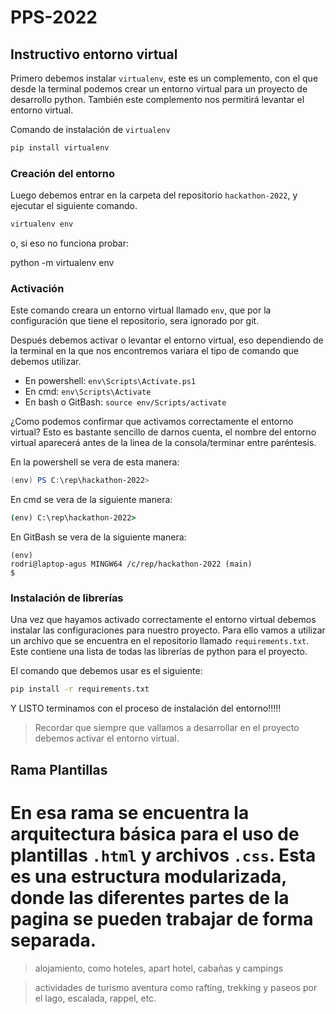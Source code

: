 
# PPS-2022



## Instructivo entorno virtual

Primero debemos instalar `virtualenv`, este es un complemento, con el que desde la terminal podemos crear un entorno virtual para un proyecto de desarrollo python. También este complemento nos permitirá levantar el entorno virtual.

Comando de instalación de `virtualenv`

```bash
pip install virtualenv
```

### Creación del entorno

Luego debemos entrar en la carpeta del repositorio `hackathon-2022`, y ejecutar el siguiente comando.

```bash
virtualenv env
```
o, si eso no funciona probar:

python -m virtualenv env

### Activación

Este comando creara un entorno virtual llamado `env`, que por la configuración que tiene el repositorio, sera ignorado por git.

Después debemos activar o levantar el entorno virtual, eso dependiendo de la terminal en la que nos encontremos variara el tipo de comando que debemos utilizar.

- En powershell:
    `env\Scripts\Activate.ps1`
- En cmd:
    `env\Scripts\Activate`
- En bash o GitBash:
    `source env/Scripts/activate`

¿Como podemos confirmar que activamos correctamente el entorno virtual?
Esto es bastante sencillo de darnos cuenta, el nombre del entorno virtual aparecerá antes de la linea de la consola/terminar entre paréntesis.

En la powershell se vera de esta manera:

```powershell
(env) PS C:\rep\hackathon-2022>
```

En cmd se vera de la siguiente manera:

```cmd
(env) C:\rep\hackathon-2022>
```

En GitBash se vera de la siguiente manera:

```gitbash
(env) 
rodri@laptop-agus MINGW64 /c/rep/hackathon-2022 (main)
$
```

### Instalación de librerías

Una vez que hayamos activado correctamente el entorno virtual debemos instalar las configuraciones para nuestro proyecto. Para ello vamos a utilizar un archivo que se encuentra en el repositorio llamado `requirements.txt`. Este contiene una lista de todas las librerías de python para el proyecto.

El comando que debemos usar es el siguiente:

```bash
pip install -r requirements.txt
```

Y LISTO terminamos con el proceso de instalación del entorno!!!!!

> Recordar que siempre que vallamos a desarrollar en el proyecto debemos activar el entorno virtual.

## Rama Plantillas

En esa rama se encuentra la arquitectura básica para el uso de plantillas `.html` y archivos `.css`. Esta es una estructura modularizada, donde las diferentes partes de la pagina se pueden trabajar de forma separada.
=======
>alojamiento, como hoteles, apart hotel, cabañas y campings

>actividades de turismo aventura como rafting, trekking y paseos por el lago,  escalada, rappel, etc. 

